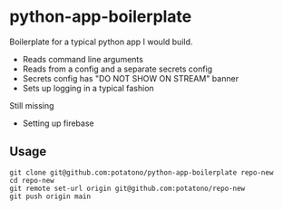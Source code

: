 # python-app-boilerplate

Boilerplate for a typical python app I would build.

* Reads command line arguments
* Reads from a config and a separate secrets config
* Secrets config has "DO NOT SHOW ON STREAM" banner
* Sets up logging in a typical fashion

Still missing

* Setting up firebase

## Usage

```
git clone git@github.com:potatono/python-app-boilerplate repo-new
cd repo-new
git remote set-url origin git@github.com:potatono/repo-new
git push origin main
```

